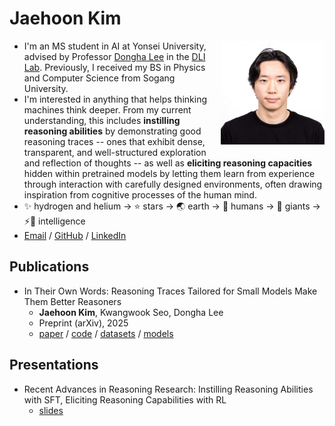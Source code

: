 # Jaehoon Kim

<style>
.headshot{
  float:right;
  width:clamp(100px,33%,200px);
  margin:0 0 1em 1em;
  aspect-ratio:1/1;
  height:auto;
  object-fit:cover;
}
</style>
<img src="assets/headshot.jpg" alt="Headshot" class="headshot">

- I'm an MS student in AI at Yonsei University, advised by Professor [Dongha Lee](https://donalee.github.io/) in the [DLI Lab](https://diyonsei.notion.site/). Previously, I received my BS in Physics and Computer Science from Sogang University.
- I'm interested in anything that helps thinking machines think deeper. From my current understanding, this includes **instilling reasoning abilities** by demonstrating good reasoning traces -- ones that exhibit dense, transparent, and well-structured exploration and reflection of thoughts -- as well as **eliciting reasoning capacities** hidden within pretrained models by letting them learn from experience through interaction with carefully designed environments, often drawing inspiration from cognitive processes of the human mind.
- ✨ hydrogen and helium → ⭐ stars → 🌏 earth → 👫 humans → 👣 giants → ⚡🧠 intelligence
- [Email](mailto:jaeh8nkim@yonsei.ac.kr) / [GitHub](https://github.com/jaeh8nkim) / [LinkedIn](https://www.linkedin.com/in/jaeh8nkim)

## Publications
- In Their Own Words: Reasoning Traces Tailored for Small Models Make Them Better Reasoners
  - **Jaehoon Kim**, Kwangwook Seo, Dongha Lee
  - Preprint (arXiv), 2025
  - [paper](https://arxiv.org/abs/2509.22230) / [code](https://github.com/jaeh8nkim/equigranular) / [datasets](https://huggingface.co/collections/jaeh8nkim/rsd-datasets-68db67c666578e64c6b17ccf) / [models](https://huggingface.co/collections/jaeh8nkim/rsd-models-68db6cc024a75590993ffb7d)

## Presentations
- Recent Advances in Reasoning Research: Instilling Reasoning Abilities with SFT, Eliciting Reasoning Capabilities with RL
  - [slides](https://drive.google.com/file/d/1Sqe_zFRG-iTLHlio5TnSh97dX_3WoWLw/view?usp=drive_link)
